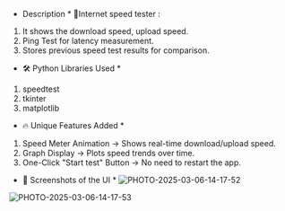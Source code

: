 * Description *
📌Internet speed tester :
1. It shows the download speed, upload speed.
2. Ping Test for latency measurement.
3. Stores previous speed test results for comparison.


* 🛠 Python Libraries Used *
1. speedtest
2. tkinter
3. matplotlib


* 🔥 Unique Features Added *
1. Speed Meter Animation → Shows real-time download/upload
speed.
2. Graph Display → Plots speed trends over time.
3. One-Click "Start test" Button → No need to restart the
app.

* 🎨 Screenshots of the UI *
![PHOTO-2025-03-06-14-17-52](https://github.com/user-attachments/assets/9fee0ff3-cc17-4134-a895-28288b60ca76)

![PHOTO-2025-03-06-14-17-53](https://github.com/user-attachments/assets/d35cd0ef-0e87-470d-8f79-1f0028c10b79)

